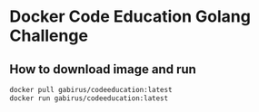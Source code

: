 # Docker Code Education Golang Challenge

## How to download image and run

```bash
docker pull gabirus/codeeducation:latest
docker run gabirus/codeeducation:latest
```
